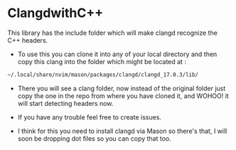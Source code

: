 # ClangdwithC++
This library has the include folder which will make clangd recognize the C++ headers.

- To use this you can clone it into any of your local directory and then copy this clang into the folder which might be located at :
```sh 
~/.local/share/nvim/mason/packages/clangd/clangd_17.0.3/lib/ 
```

- There you will see a clang folder, now instead of the original folder just copy the one in the repo from where you have cloned it, and WOHOO! it will start detecting headers now.

- If you have any trouble feel free to create issues. 
- I think for this you need to install clangd via Mason so there's that, I will soon be dropping dot files so you can copy that too.

